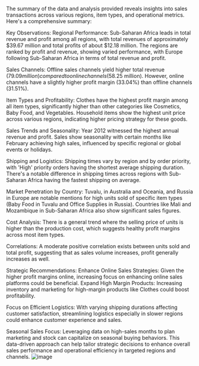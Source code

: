 The summary of the data and analysis provided reveals insights into sales transactions across various regions, item types, and operational metrics. Here's a comprehensive summary:

Key Observations:
Regional Performance:
Sub-Saharan Africa leads in total revenue and profit among all regions, with total revenues of approximately $39.67 million and total profits of about $12.18 million.
The regions are ranked by profit and revenue, showing varied performance, with Europe following Sub-Saharan Africa in terms of total revenue and profit.

Sales Channels:
Offline sales channels yield higher total revenue ($79.09 million) compared to online channels ($58.25 million). However, online channels have a slightly higher profit margin (33.04%) than offline channels (31.51%).

Item Types and Profitability:
Clothes have the highest profit margin among all item types, significantly higher than other categories like Cosmetics, Baby Food, and Vegetables.
Household items show the highest unit price across various regions, indicating higher pricing strategy for these goods.

Sales Trends and Seasonality:
Year 2012 witnessed the highest annual revenue and profit.
Sales show seasonality with certain months like February achieving high sales, influenced by specific regional or global events or holidays.

Shipping and Logistics:
Shipping times vary by region and by order priority, with 'High' priority orders having the shortest average shipping duration.
There's a notable difference in shipping times across regions with Sub-Saharan Africa having the fastest shipping on average.

Market Penetration by Country:
Tuvalu, in Australia and Oceania, and Russia in Europe are notable mentions for high units sold of specific item types (Baby Food in Tuvalu and Office Supplies in Russia).
Countries like Mali and Mozambique in Sub-Saharan Africa also show significant sales figures.

Cost Analysis:
There is a general trend where the selling price of units is higher than the production cost, which suggests healthy profit margins across most item types.

Correlations:
A moderate positive correlation exists between units sold and total profit, suggesting that as sales volume increases, profit generally increases as well.

Strategic Recommendations:
Enhance Online Sales Strategies: Given the higher profit margins online, increasing focus on enhancing online sales platforms could be beneficial.
Expand High Margin Products: Increasing inventory and marketing for high-margin products like Clothes could boost profitability.

Focus on Efficient Logistics: With varying shipping durations affecting customer satisfaction, streamlining logistics especially in slower regions could enhance customer experience and sales.

Seasonal Sales Focus: Leveraging data on high-sales months to plan marketing and stock can capitalize on seasonal buying behaviors.
This data-driven approach can help tailor strategic decisions to enhance overall sales performance and operational efficiency in targeted regions and channels.
![image](https://github.com/Prapti30/amazon-sales-anlysis/assets/86558731/5848c091-6616-49c7-b39a-c6dbfd2230ba)
